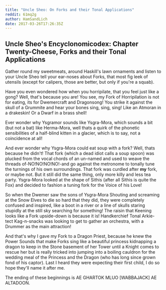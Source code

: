 ```yaml
---
title: "Uncle Sheo: On Forks and their Tonal Applications"
reddit: 61mq2g
author: HamSandLich
date: 2017-03-26T17:26:35Z
---
```


Uncle Sheo's Encyclonomicodex: Chapter Twenty-Cheese, Forks and their Tonal Applications
-----

Gather round my sweetmeats, around Haskill's lawn ornaments and listen to your Uncle Sheo tell your ear-noses about Forks, that most fig leek of utensils (except for calipers, those are better, but only if you're a squab).

Have you even wondered how when you horripilate, that you feel just like a gong? Well, that's because you are! You see, my Fork of Horripilation is not for eating, its for Dwemercraft and Dragonsong! You strike it against the skull of a Grummite and hear your bones sing, sing, sing! Like an Atmoran in a drakeskin! Or a Dwarf in a brass shell!

Ever wonder why Ysgramor sounds like Ysgra-Mora, which sounds a bit (but not a bat) like Herma-Mora, well thats a quirk of the phonetic sensibilities of a half-blind kitten in a glacier, which is to say, not a coincidence at all! 

And ever wonder why Ysgra-Mora could eat soup with a fork? Well, thats because he didn't! That fork (which a dead idiot calls a soup spoon) was plucked from the vocal chords of an un-named and used to weave the threads of-NO!NO!NO!NO!-and go against the metronome to tonally tune the turnings of his own surroundings. That fork was curdled after **my** fork, or maybe not. But it still did the same thing, only more killy and less tea party. Ysgra-Mora looked at the shape of Sithis (after all Sithis is quite the Fox) and decided to fashion a tuning fork for the Voice of his Love!

So when the Dwemer saw the sons of Ysgra-Mora Shouting and screaming at the Snow Elves to die so hard that they did, they were completely confused and inspired, like a boot in a river or a line of skulls staring stupidly at the still sky searching for something! The raisin that Keening looks like a Fork upside-down is because it is! Handkerchief Tonal Arkie-tect Kag-n-snacks was looking to get to gather an orchestra, with a Drummer as the main attraction!

And that's why I gave my Fork to a Dragon Priest, because he knew the Power Sounds that make Forks sing like a beautiful princess kidnapping a dragon to keep in the Stone basement of her Tower until a Knight comes to rescue her but is really tricked into jumping into a boiling cauldron for the wedding meal of the Princess and the Dragon (who has long since grown fond of his captor). Last I heard they were expecting their first child, I do so hope they'll name it after me.

The ending of these beginnings is AE GHARTOK MLUO [WABBAJACK] AE ALTADOON.
